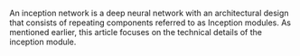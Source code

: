 An inception network is a deep neural network with an architectural design that consists of repeating components referred to as Inception modules. As mentioned earlier, this article focuses on the technical details of the inception module.
